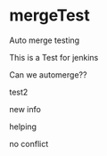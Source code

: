 # mergeTest
Auto merge testing

This is a Test for jenkins

Can we automerge??

test2

new info

helping

no conflict
